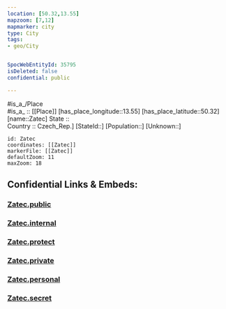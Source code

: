 ```yaml
---
location: [50.32,13.55] 
mapzoom: [7,12] 
mapmarker: city 
type: City
tags:
- geo/City


SpocWebEntityId: 35795
isDeleted: false
confidential: public

---
```

#is_a_/Place  
#is_a_ :: [[Place]] 
[has_place_longitude::13.55] 
[has_place_latitude::50.32] 
[name::Zatec] 
State ::  
Country :: Czech_Rep.] 
[StateId::] 
[Population::] 
[Unknown::] 


```leaflet
id: Zatec
coordinates: [[Zatec]] 
markerFile: [[Zatec]] 
defaultZoom: 11 
maxZoom: 18
```


## Confidential Links & Embeds: 

### [Zatec.public](/_public/\Earth\Continent\Europe\Europe~Central\Czech_Republic\regions~Czech_Republic\Ústecký\CityZatec.public.md) 

### [Zatec.internal](/_internal/\Earth\Continent\Europe\Europe~Central\Czech_Republic\regions~Czech_Republic\Ústecký\CityZatec.internal.md) 

### [Zatec.protect](/_protect/\Earth\Continent\Europe\Europe~Central\Czech_Republic\regions~Czech_Republic\Ústecký\CityZatec.protect.md) 

### [Zatec.private](/_private/\Earth\Continent\Europe\Europe~Central\Czech_Republic\regions~Czech_Republic\Ústecký\CityZatec.private.md) 

### [Zatec.personal](/_personal/\Earth\Continent\Europe\Europe~Central\Czech_Republic\regions~Czech_Republic\Ústecký\CityZatec.personal.md) 

### [Zatec.secret](/_secret/\Earth\Continent\Europe\Europe~Central\Czech_Republic\regions~Czech_Republic\Ústecký\CityZatec.secret.md)

